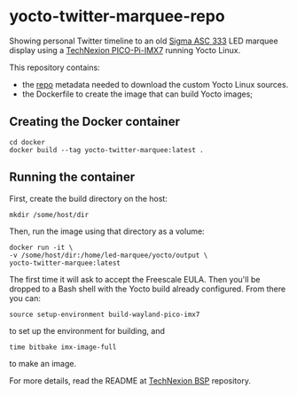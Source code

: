 # yocto-twitter-marquee-repo

Showing personal Twitter timeline to an old [Sigma ASC 333](https://revspace.nl/Lichtkrant_Sigma_ASC_333) LED marquee display using a [TechNexion PICO-Pi-IMX7](https://developer.technexion.com/docs/pico-imx7) running Yocto Linux.

This repository contains:
* the [repo](https://gerrit.googlesource.com/git-repo/+/refs/heads/master/README.md) metadata needed to download the custom Yocto Linux sources. 
* the Dockerfile to create the image that can build Yocto images;

## Creating the Docker container

    cd docker
    docker build --tag yocto-twitter-marquee:latest .

## Running the container

First, create the build directory on the host:

    mkdir /some/host/dir

Then, run the image using that directory as a volume:

    docker run -it \
    -v /some/host/dir:/home/led-marquee/yocto/output \
    yocto-twitter-marquee:latest

The first time it will ask to accept the Freescale EULA. Then you'll be dropped to a Bash shell with the Yocto build already configured. From there you can:

    source setup-environment build-wayland-pico-imx7

to set up the environment for building, and

    time bitbake imx-image-full

to make an image.
    
For more details, read the README at [TechNexion BSP](https://github.com/TechNexion/tn-imx-yocto-manifest/tree/hardknott_5.10.y-stable) repository.
